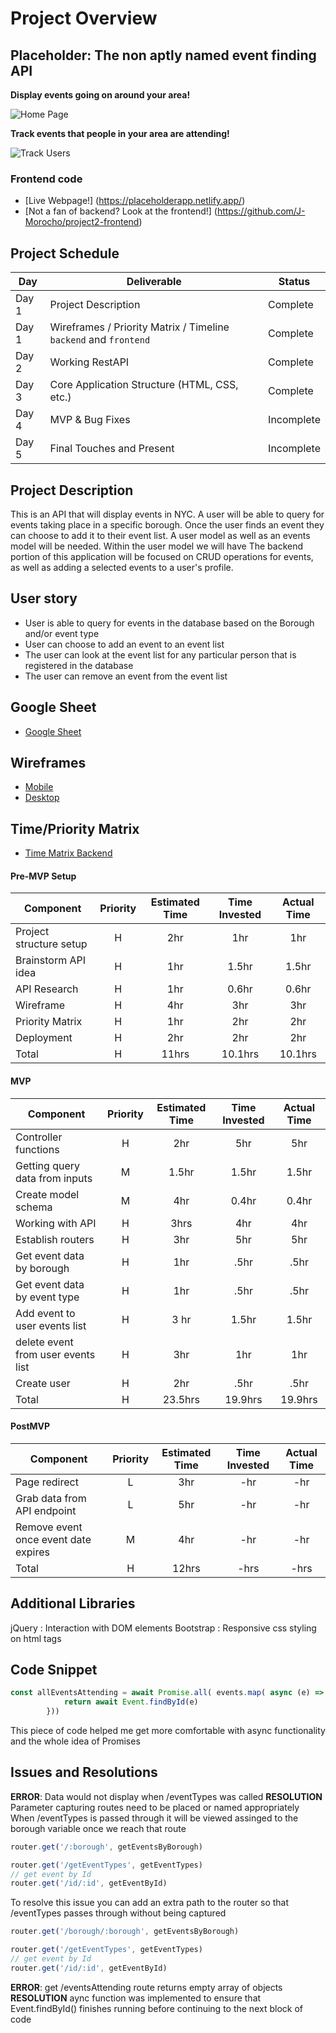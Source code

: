 # Project Overview

## Placeholder: The non aptly named event finding API

**Display events going on around your area!**  

![Home Page](https://res.cloudinary.com/jcloud3zf/image/upload/v1596744866/project2-api/p2-api-homepage_ltthgk.png)

**Track events that people in your area are attending!**  

![Track Users](https://res.cloudinary.com/jcloud3zf/image/upload/v1596744874/project2-api/p2-api-userfavorites_fj53ud.png)

### Frontend code
- [Live Webpage!] (https://placeholderapp.netlify.app/)
- [Not a fan of backend? Look at the frontend!] (https://github.com/J-Morocho/project2-frontend)

## Project Schedule

|  Day | Deliverable | Status
|---|---| ---|
|Day 1| Project Description | Complete
|Day 1| Wireframes / Priority Matrix / Timeline `backend` and `frontend`| Complete
|Day 2| Working RestAPI | Complete
|Day 3| Core Application Structure (HTML, CSS, etc.) | Complete
|Day 4| MVP & Bug Fixes | Incomplete
|Day 5| Final Touches and Present | Incomplete

## Project Description

This is an API that will display events in NYC. A user will be able to query for events taking place in a specific borough. Once the user finds an event they can choose to add it to their event list.  A user model as well as an events model will be needed. Within the user model we will have The backend portion of this application will be focused on CRUD operations for events, as well as adding a selected events to a user's profile. 

## User story

- User is able to query for events in the database based on the Borough and/or event type
- User can choose to add an event to an event list
- The user can look at the event list for any particular person that is registered in the database
- The user can remove an event from the event list

## Google Sheet

- [Google Sheet](https://docs.google.com/spreadsheets/d/1DRhpnHYU-LVnRYKSALXm_xbMCZ3FsTs6Zl-VJ1MU49E/edit#gid=0)


## Wireframes

- [Mobile](https://res.cloudinary.com/jcloud3zf/image/upload/v1596216790/project2-api/p2-mobile_ih9xem.png)
- [Desktop](https://res.cloudinary.com/jcloud3zf/image/upload/v1596221033/project2-api/p2-desktop_vwoklx.png)

## Time/Priority Matrix

- [Time Matrix Backend](https://res.cloudinary.com/jcloud3zf/image/upload/v1596222842/project2-api/matrix_vgwmkj.png)

#### Pre-MVP Setup
| Component | Priority | Estimated Time | Time Invested | Actual Time |
| --- | :---: |  :---: | :---: | :---: |
| Project structure setup| H| 2hr| 1hr| 1hr|
| Brainstorm API idea |H| 1hr| 1.5hr| 1.5hr|
| API Research| H| 1hr| 0.6hr| 0.6hr|
| Wireframe| H| 4hr| 3hr| 3hr|
| Priority Matrix| H| 1hr| 2hr| 2hr|
| Deployment| H| 2hr| 2hr| 2hr|
| Total | H | 11hrs| 10.1hrs | 10.1hrs |


#### MVP
| Component | Priority | Estimated Time | Time Invested | Actual Time |
| --- | :---: |  :---: | :---: | :---: |
| Controller functions | H | 2hr | 5hr | 5hr|
| Getting query data from inputs | M | 1.5hr| 1.5hr | 1.5hr |
| Create model schema| M | 4hr | 0.4hr | 0.4hr|
| Working with API | H | 3hrs| 4hr | 4hr |
| Establish routers | H | 3hr | 5hr | 5hr|
| Get event data by borough| H | 1hr| .5hr| .5hr|
| Get event data by event type | H | 1hr | .5hr| .5hr|
| Add event to user events list | H | 3 hr| 1.5hr | 1.5hr|
| delete event from user events list | H | 3hr| 1hr| 1hr|
| Create user | H | 2hr| .5hr| .5hr|
| Total | H | 23.5hrs| 19.9hrs | 19.9hrs |

#### PostMVP
| Component | Priority | Estimated Time | Time Invested | Actual Time |
| --- | :---: |  :---: | :---: | :---: |
| Page redirect | L | 3hr | -hr | -hr|
| Grab data from API endpoint | L | 5hr | -hr | -hr|
| Remove event once event date expires | M | 4hr| -hr| -hr|
| Total | H | 12hrs| -hrs | -hrs |

## Additional Libraries

jQuery : Interaction with DOM elements
Bootstrap : Responsive css styling on html tags

## Code Snippet

```js
const allEventsAttending = await Promise.all( events.map( async (e) => {
            return await Event.findById(e) 
        }))
```
This piece of code helped me get more comfortable with async functionality and the whole idea of Promises

## Issues and Resolutions


**ERROR**: Data would not display when /eventTypes was called
**RESOLUTION** Parameter capturing routes need to be placed or named appropriately
When /eventTypes is passed through it will be viewed assinged to the borough variable once we reach that route 
```js
router.get('/:borough', getEventsByBorough)

router.get('/getEventTypes', getEventTypes)
// get event by Id
router.get('/id/:id', getEventById)
```
To resolve this issue you can add an extra path to the router so that /eventTypes passes through without being captured
```js
router.get('/borough/:borough', getEventsByBorough)

router.get('/getEventTypes', getEventTypes)
// get event by Id
router.get('/id/:id', getEventById)
```

**ERROR**: get /eventsAttending route returns empty array of objects
**RESOLUTION** aync function was implemented to ensure that Event.findById() finishes running before continuing to the next block of code


